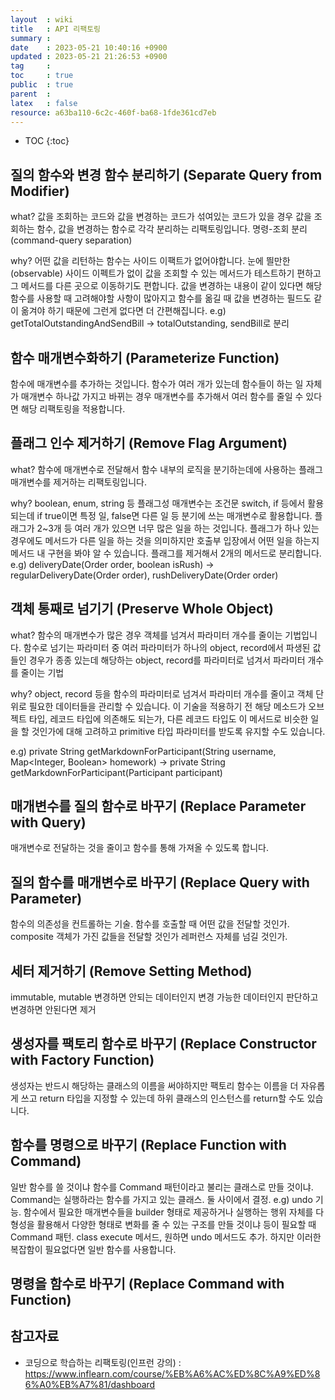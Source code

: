 ```yaml
---
layout  : wiki
title   : API 리팩토링
summary : 
date    : 2023-05-21 10:40:16 +0900
updated : 2023-05-21 21:26:53 +0900
tag     : 
toc     : true
public  : true
parent  : 
latex   : false
resource: a63ba110-6c2c-460f-ba68-1fde361cd7eb
---
```

* TOC
{:toc}

## 질의 함수와 변경 함수 분리하기 (Separate Query from Modifier)

what? 값을 조회하는 코드와 값을 변경하는 코드가 섞여있는 코드가 있을 경우 값을 조회하는 함수, 값을 변경하는 함수로 각각 분리하는 리팩토링입니다. 명령-조회 분리(command-query separation)

why? 어떤 값을 리턴하는 함수는 사이드 이팩트가 없어야합니다. 눈에 띌만한(observable) 사이드 이펙트가 없이 값을 조회할 수 있는 메서드가 테스트하기 편하고 그 메서드를 다른 곳으로 이동하기도 편합니다. 값을 변경하는 내용이 같이 있다면 해당 함수를 사용할 때 고려해야할 사항이 많아지고 함수를 옮길 때 값을 변경하는 필드도 같이 옮겨야 하기 때문에 그런게 없다면 더 간편해집니다. 
e.g) getTotalOutstandingAndSendBill -> totalOutstanding, sendBill로 분리


## 함수 매개변수화하기 (Parameterize Function)

함수에 매개변수를 추가하는 것입니다. 함수가 여러 개가 있는데 함수들이 하는 일 자체가 매개변수 하나값 가지고 바뀌는 경우 매개변수를 추가해서 여러 함수를 줄일 수 있다면 해당 리팩토링을 적용합니다. 

## 플래그 인수 제거하기 (Remove Flag Argument)

what? 함수에 매개변수로 전달해서 함수 내부의 로직을 분기하는데에 사용하는 플래그 매개변수를 제거하는 리팩토링입니다.

why? boolean, enum, string 등 플래그성 매개변수는 조건문 switch, if 등에서 활용되는데 if true이면 특정 일, false면 다른 일 등 분기에 쓰는 매개변수로 활용합니다. 플래그가 2~3개 등 여러 개가 있으면 너무 많은 일을 하는 것입니다. 플래그가 하나 있는 경우에도 메서드가 다른 일을 하는 것을 의미하지만 호출부 입장에서 어떤 일을 하는지 메서드 내 구현을 봐야 알 수 있습니다. 플래그를 제거해서 2개의 메서드로 분리합니다.
e.g) deliveryDate(Order order, boolean isRush) -> regularDeliveryDate(Order order), rushDeliveryDate(Order order)


## 객체 통째로 넘기기 (Preserve Whole Object)

what?
함수의 매개변수가 많은 경우 객체를 넘겨서 파라미터 개수를 줄이는 기법입니다. 
함수로 넘기는 파라미터 중 여러 파라미터가 하나의 object, record에서 파생된 값들인 경우가 종종 있는데 해당하는 object, record를 파라미터로 넘겨서 파라미터 개수를 줄이는 기법

why? 
object, record 등을 함수의 파라미터로 넘겨서 파라미터 개수를 줄이고 객체 단위로 필요한 데이터들을 관리할 수 있습니다. 이 기술을 적용하기 전 해당 메소드가 오브젝트 타입, 레코드 타입에 의존해도 되는가, 다른 레코드 타입도 이 메서드로 비슷한 일을 할 것인가에 대해 고려하고 primitive 타입 파라미터를 받도록 유지할 수도 있습니다.

e.g) 
private String getMarkdownForParticipant(String username, Map<Integer, Boolean> homework)  ->  private String getMarkdownForParticipant(Participant participant)

## 매개변수를 질의 함수로 바꾸기 (Replace Parameter with Query)

매개변수로 전달하는 것을 줄이고 함수를 통해 가져올 수 있도록 합니다.

## 질의 함수를 매개변수로 바꾸기 (Replace Query with Parameter)

함수의 의존성을 컨트롤하는 기술. 함수를 호출할 때 어떤 값을 전달할 것인가. composite 객체가 가진 값들을 전달할 것인가 레퍼런스 자체를 넘길 것인가.

## 세터 제거하기 (Remove Setting Method)

immutable, mutable 변경하면 안되는 데이터인지 변경 가능한 데이터인지 판단하고 변경하면 안된다면 제거

## 생성자를 팩토리 함수로 바꾸기 (Replace Constructor with Factory Function)

생성자는 반드시 해당하는 클래스의 이름을 써야하지만 팩토리 함수는 이름을 더 자유롭게 쓰고 return 타입을 지정할 수 있는데 하위 클래스의 인스턴스를 return할 수도 있습니다.

## 함수를 명령으로 바꾸기 (Replace Function with Command)

일반 함수를 쓸 것이냐 함수를 Command 패턴이라고 불리는 클래스로 만들 것이냐. Command는 실행하라는 함수를 가지고 있는 클래스. 둘 사이에서 결정.
e.g) undo 기능.  함수에서 필요한 매개변수들을 builder 형태로 제공하거나 실행하는 행위 자체를 다형성을 활용해서 다양한 형태로 변화를 줄 수 있는 구조를 만들 것이냐 등이 필요할 때 Command 패턴. class execute 메서드, 원하면 undo 메서드도 추가. 하지만 이러한 복잡함이 필요없다면 일반 함수를 사용합니다.

## 명령을 함수로 바꾸기 (Replace Command with Function) 


## 참고자료
* 코딩으로 학습하는 리팩토링(인프런 강의) : <https://www.inflearn.com/course/%EB%A6%AC%ED%8C%A9%ED%86%A0%EB%A7%81/dashboard>
